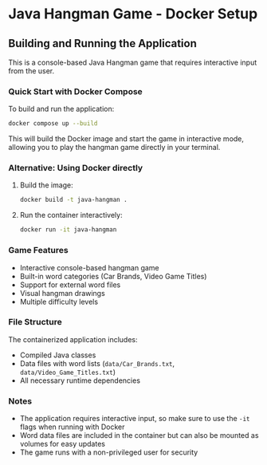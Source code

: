 # Java Hangman Game - Docker Setup

## Building and Running the Application

This is a console-based Java Hangman game that requires interactive input from the user.

### Quick Start with Docker Compose

To build and run the application:

```bash
docker compose up --build
```

This will build the Docker image and start the game in interactive mode, allowing you to play the hangman game directly in your terminal.

### Alternative: Using Docker directly

1. Build the image:

   ```bash
   docker build -t java-hangman .
   ```

2. Run the container interactively:

   ```bash
   docker run -it java-hangman
   ```

### Game Features

- Interactive console-based hangman game
- Built-in word categories (Car Brands, Video Game Titles)
- Support for external word files
- Visual hangman drawings
- Multiple difficulty levels

### File Structure

The containerized application includes:

- Compiled Java classes
- Data files with word lists (`data/Car_Brands.txt`, `data/Video_Game_Titles.txt`)
- All necessary runtime dependencies

### Notes

- The application requires interactive input, so make sure to use the `-it` flags when running with Docker
- Word data files are included in the container but can also be mounted as volumes for easy updates
- The game runs with a non-privileged user for security
